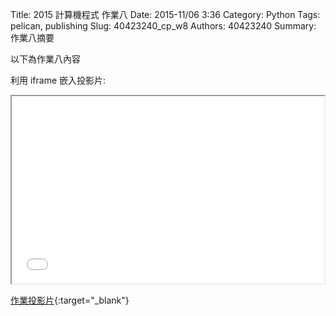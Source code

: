 Title: 2015 計算機程式 作業八
Date: 2015-11/06 3:36
Category: Python
Tags: pelican, publishing
Slug: 40423240_cp_w8
Authors: 40423240
Summary: 作業八摘要

以下為作業八內容

利用 iframe 嵌入投影片:

<iframe src="40423240_cp_w8_p.html" width="500" height="300"></iframe>

[作業投影片](40423240_cp_w8_p.html){:target="_blank"}